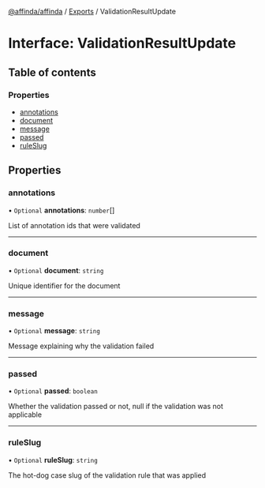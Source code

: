 [@affinda/affinda](../README.md) / [Exports](../modules.md) / ValidationResultUpdate

# Interface: ValidationResultUpdate

## Table of contents

### Properties

- [annotations](ValidationResultUpdate.md#annotations)
- [document](ValidationResultUpdate.md#document)
- [message](ValidationResultUpdate.md#message)
- [passed](ValidationResultUpdate.md#passed)
- [ruleSlug](ValidationResultUpdate.md#ruleslug)

## Properties

### annotations

• `Optional` **annotations**: `number`[]

List of annotation ids that were validated

___

### document

• `Optional` **document**: `string`

Unique identifier for the document

___

### message

• `Optional` **message**: `string`

Message explaining why the validation failed

___

### passed

• `Optional` **passed**: `boolean`

Whether the validation passed or not, null if the validation was not applicable

___

### ruleSlug

• `Optional` **ruleSlug**: `string`

The hot-dog case slug of the validation rule that was applied
